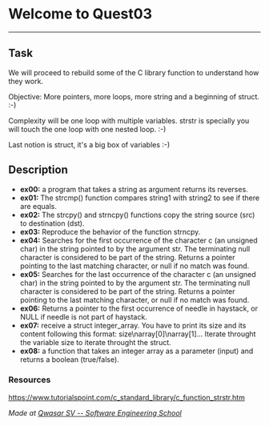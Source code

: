 # Welcome to Quest03
***

## Task
We will proceed to rebuild some of the C library function to understand how they work.

Objective:
More pointers, more loops, more string and a beginning of struct. :-)

Complexity will be one loop with multiple variables.
strstr is specially you will touch the one loop with one nested loop. :-)

Last notion is struct, it's a big box of variables :-)

## Description
- <strong>ex00:</strong> a program that takes a string as argument returns its reverses.
- <strong>ex01:</strong> The strcmp() function compares string1 with string2 to see if there are equals.
- <strong>ex02:</strong> The strcpy() and strncpy() functions copy the string source (src) to destination (dst).
- <strong>ex03:</strong> Reproduce the behavior of the function strncpy.
- <strong>ex04:</strong> Searches for the first occurrence of the character c (an unsigned char) in the string pointed to by the argument str. The terminating null character is considered to be part of the string. Returns a pointer pointing to the last matching character, or null if no match was found.
- <strong>ex05:</strong> Searches for the last occurrence of the character c (an unsigned char) in the string pointed to by the argument str. The terminating null character is considered to be part of the string. Returns a pointer pointing to the last matching character, or null if no match was found.
- <strong>ex06:</strong> Returns a pointer to the first occurrence of needle in haystack, or NULL if needle is not part of haystack.
- <strong>ex07:</strong> receive a struct integer_array.
You have to print its size and its content following this format: size\narray[0]\narray[1]...
Iterate throught the variable size to iterate throught the struct.
- <strong>ex08:</strong> a function that takes an integer array as a parameter (input) and returns a boolean (true/false).

### Resources
https://www.tutorialspoint.com/c_standard_library/c_function_strstr.htm



<span><i>Made at <a href='https://qwasar.io'>Qwasar SV -- Software Engineering School</a></i></span>


<!-- // Done with ex00,ex01,ex02,ex03,ex04,ex05,ex06 -->